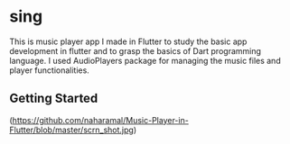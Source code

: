 # sing

This is music player app I made in Flutter to study the basic app development in flutter and to grasp the basics of Dart programming language. I used AudioPlayers package for managing the music files and player functionalities.
## Getting Started
(https://github.com/naharamal/Music-Player-in-Flutter/blob/master/scrn_shot.jpg)


